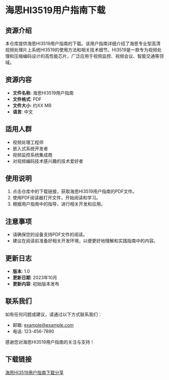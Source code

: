 # 海思HI3519用户指南下载

## 资源介绍

本仓库提供海思HI3519用户指南的下载。该用户指南详细介绍了海思专业型高清视频处理片上系统HI3519的使用方法和相关技术细节。HI3519是一款专为视频处理和压缩编码设计的高性能芯片，广泛应用于视频监控、视频会议、智能交通等领域。

## 资源内容

- **文件名称**: 海思HI3519用户指南
- **文件格式**: PDF
- **文件大小**: 约XX MB
- **语言**: 中文

## 适用人群

- 视频处理工程师
- 嵌入式系统开发者
- 视频监控系统集成商
- 对视频编码技术感兴趣的技术爱好者

## 使用说明

1. 点击仓库中的下载链接，获取海思HI3519用户指南的PDF文件。
2. 使用PDF阅读器打开文件，开始阅读和学习。
3. 根据用户指南中的指导，进行相关开发和应用。

## 注意事项

- 请确保您的设备支持PDF文件的阅读。
- 建议在阅读前准备好相关开发环境，以便更好地理解和实践指南中的内容。

## 更新日志

- **版本**: 1.0
- **更新日期**: 2023年10月
- **更新内容**: 初始版本发布

## 联系我们

如有任何问题或建议，请通过以下方式联系我们：

- 邮箱: example@example.com
- 电话: 123-456-7890

感谢您对海思HI3519用户指南的关注与支持！

## 下载链接

[海思HI3519用户指南下载分享](https://pan.quark.cn/s/0d77b77563e0)